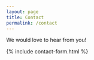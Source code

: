 ```yaml
---
layout: page
title: Contact
permalink: /contact
---
```


We would love to hear from you!

{% include contact-form.html %}
